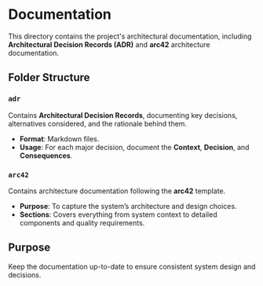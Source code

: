 # Documentation

This directory contains the project's architectural documentation, including **Architectural Decision Records (ADR)** and **arc42** architecture documentation.

## Folder Structure

### `adr`
Contains **Architectural Decision Records**, documenting key decisions, alternatives considered, and the rationale behind them.

- **Format**: Markdown files.
- **Usage**: For each major decision, document the **Context**, **Decision**, and **Consequences**.

### `arc42`
Contains architecture documentation following the **arc42** template.

- **Purpose**: To capture the system’s architecture and design choices.
- **Sections**: Covers everything from system context to detailed components and quality requirements.


## Purpose

Keep the documentation up-to-date to ensure consistent system design and decisions.
